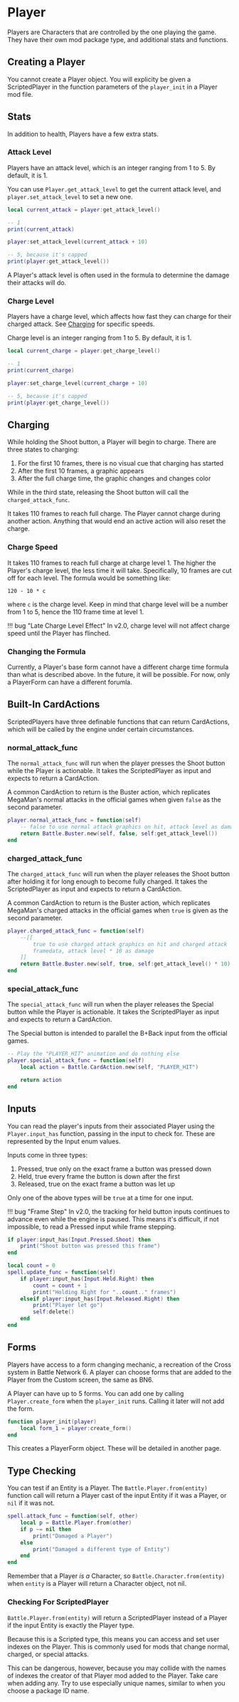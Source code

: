 # Player

Players are Characters that are controlled by the one playing the game. 
They have their own mod package type, and additional stats and functions.

## Creating a Player

You cannot create a Player object. You will explicity be given a ScriptedPlayer
in the function parameters of the `player_init` in a Player mod file.

## Stats

In addition to health, Players have a few extra stats.

### Attack Level

Players have an attack level, which is an integer ranging from 1 to 5. By default, 
it is 1.

You can use `Player.get_attack_level` to get the current attack level, and 
`player.set_attack_level` to set a new one. 

```lua
local current_attack = player:get_attack_level()

-- 1
print(current_attack)

player:set_attack_level(current_attack + 10)

-- 5, because it's capped
print(player:get_attack_level())
```

A Player's attack level is often used in the formula to determine the damage their 
attacks will do.

### Charge Level

Players have a charge level, which affects how fast they can charge for their charged attack.
See [Charging](#charging) for specific speeds.

Charge level is an integer ranging from 1 to 5. By default, it is 1.

```lua
local current_charge = player:get_charge_level()

-- 1
print(current_charge)

player:set_charge_level(current_charge + 10)

-- 5, because it's capped
print(player:get_charge_level())
```

## Charging

While holding the Shoot button, a Player will begin to charge. There are three states 
to charging:

1. For the first 10 frames, there is no visual cue that charging has started
2. After the first 10 frames, a graphic appears
3. After the full charge time, the graphic changes and changes color

While in the third state, releasing the Shoot button will call the `charged_attack_func`.
 
It takes 110 frames to reach full charge. The Player cannot charge during another action.
Anything that would end an active action will also reset the charge. 

### Charge Speed

It takes 110 frames to reach full charge at charge level 1. The higher the Player's charge
level, the less time it will take. Specifically, 10 frames are cut off for each level. The 
formula would be something like:

`120 - 10 * c`

where `c` is the charge level. Keep in mind that charge level will be a number from 1 to 5, 
hence the 110 frame time at level 1.

!!! bug "Late Charge Level Effect"
    In v2.0, charge level will not affect charge speed until the Player has flinched.

### Changing the Formula

Currently, a Player's base form cannot have a different charge time formula than what is 
described above. In the future, it will be possible. For now, only a PlayerForm can have 
a different forumla.

## Built-In CardActions

ScriptedPlayers have three definable functions that can return CardActions, which 
will be called by the engine under certain circumstances.

### normal_attack_func

The `normal_attack_func` will run when the player presses the Shoot button 
while the Player is actionable. It takes the ScriptedPlayer as input and expects 
to return a CardAction.

A common CardAction to return is the Buster action, which replicates MegaMan's 
normal attacks in the official games when given `false` as the second parameter.

```lua
player.normal_attack_func = function(self)
    -- false to use normal attack graphics on hit, attack level as damage
    return Battle.Buster.new(self, false, self:get_attack_level())
end
```

### charged_attack_func

The `charged_attack_func` will run when the player releases the Shoot button after 
holding it for long enough to become fully charged. It takes the ScriptedPlayer as 
input and expects to return a CardAction.

A common CardAction to return is the Buster action, which replicates MegaMan's 
charged attacks in the official games when `true` is given as the second parameter.

```lua
player.charged_attack_func = function(self)
    --[[
        true to use charged attack graphics on hit and charged attack
        framedata, attack level * 10 as damage
    ]]
    return Battle.Buster.new(self, true, self:get_attack_level() * 10)
end
```

### special_attack_func

The `special_attack_func` will run when the player releases the Special button 
while the Player is actionable. It takes the ScriptedPlayer as input and expects 
to return a CardAction. 

The Special button is intended to parallel the B+Back input from the official 
games. 

```lua
-- Play the "PLAYER_HIT" animation and do nothing else
player.special_attack_func = function(self)
    local action = Battle.CardAction.new(self, "PLAYER_HIT")

    return action
end
```

## Inputs

You can read the player's inputs from their associated Player using the `Player.input_has` 
function, passing in the input to check for. These are represented by the Input enum 
values.

Inputs come in three types:

1. Pressed, true only on the exact frame a button was pressed down
2. Held, true every frame the button is down after the first
3. Released, true on the exact frame a button was let up

Only one of the above types will be `true` at a time for one input.

!!! bug "Frame Step"
    In v2.0, the tracking for held button inputs continues to advance even while 
    the engine is paused. This means it's difficult, if not impossible, to read a 
    Pressed input while frame stepping.

```lua
if player:input_has(Input.Pressed.Shoot) then 
    print("Shoot button was pressed this frame")
end
```

```lua
local count = 0
spell.update_func = function(self)
    if player:input_has(Input.Held.Right) then 
        count = count + 1
        print("Holding Right for "..count.." frames")
    elseif player:input_has(Input.Released.Right) then 
        print("Player let go")
        self:delete()
    end
end
```

## Forms

Players have access to a form changing mechanic, a recreation of the Cross system 
in Battle Network 6. A player can choose forms that are added to the Player from the 
Custom screen, the same as BN6.

A Player can have up to 5 forms. You can add one by calling `Player.create_form` 
when the `player_init` runs. Calling it later will not add the form.

```lua
function player_init(player)
    local form_1 = player:create_form()
end
```

This creates a PlayerForm object. These will be detailed in another page.

## Type Checking

You can test if an Entity is a Player. The `Battle.Player.from(entity)` function 
call will return a Player cast of the input Entity if it was a Player, or `nil` 
if it was not.

```lua
spell.attack_func = function(self, other)
    local p = Battle.Player.from(other)
    if p ~= nil then 
        print("Damaged a Player")
    else
        print("Damaged a different type of Entity")
    end
end
```

Remember that a Player *is a* Character, so `Battle.Character.from(entity)` when 
`entity` is a Player will return a Character object, not nil.

### Checking For ScriptedPlayer

`Battle.Player.from(entity)` will return a ScriptedPlayer instead of a Player if 
the input Entity is exactly the Player type.

Because this is a Scripted type, this means you can access and set user indexes 
on the Player. This is commonly used for mods that change normal, charged, or 
special attacks.

This can be dangerous, however, because you may collide with the names of indexes 
the creator of that Player mod added to the Player. Take care when adding any. 
Try to use especially unique names, similar to when you choose a package ID name.